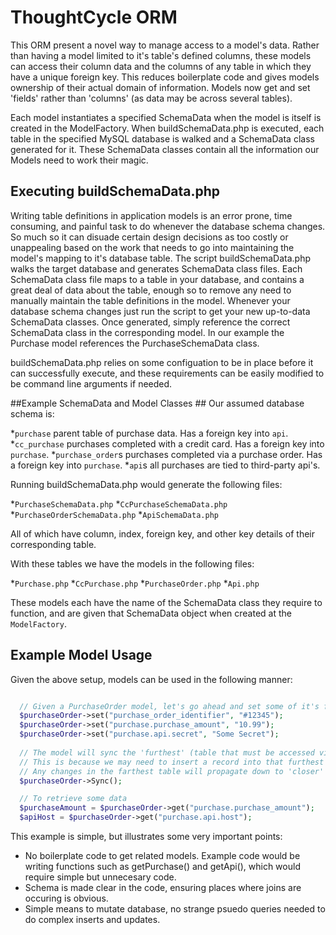# ThoughtCycle ORM #
This ORM present a novel way to manage access to a model's data. Rather than having a model limited to it's table's defined columns, these models can access their column data and the columns of any table in which they have a unique foreign key. This reduces boilerplate code and gives models ownership of their actual domain of information. Models now get and set 'fields' rather than 'columns' (as data may be across several tables).  

Each model instantiates a specified SchemaData when the model is itself is created in the ModelFactory. When buildSchemaData.php is executed, each table in the specified MySQL database is walked and a SchemaData class generated for it. These SchemaData classes contain all the information our Models need to work their magic. 

## Executing buildSchemaData.php ##
Writing table definitions in application models is an error prone, time consuming, and painful task to do whenever the database schema changes. So much so it can disuade certain design decisions as too costly or unappealing based on the work that needs to go into maintaining the model's mapping to it's database table. The script buildSchemaData.php walks the target database and generates SchemaData class files. Each SchemaData class file maps to a table in your database, and contains a great deal of data about the table, enough so to remove any need to manually maintain the table definitions in the model. Whenever your database schema changes just run the script to get your new up-to-data SchemaData classes. Once generated, simply reference the correct SchemaData class in the corresponding model. In our example the Purchase model references the PurchaseSchemaData class. 

buildSchemaData.php relies on some configuation to be in place before it can successfully execute, and these requirements can be easily modified to be command line arguments if needed. 

##Example SchemaData and Model Classes ##
Our assumed database schema is:

*`purchase` parent table of purchase data. Has a foreign key into `api`.
*`cc_purchase` purchases completed with a credit card. Has a foreign key into `purchase`.
*`purchase_order`s purchases completed via a purchase order. Has a foreign key into `purchase`.
*`api`s all purchases are tied to third-party api's. 

Running buildSchemaData.php would generate the following files:

*`PurchaseSchemaData.php`
*`CcPurchaseSchemaData.php `
*`PurchaseOrderSchemaData.php`
*`ApiSchemaData.php`

All of which have column, index, foreign key, and other key details of their corresponding table.

With these tables we have the models in the following files:

*`Purchase.php` 
*`CcPurchase.php`
*`PurchaseOrder.php`
*`Api.php`

These models each have the name of the SchemaData class they require to function, and are given that SchemaData object when created at the ```ModelFactory```.

## Example Model Usage ##

Given the above setup, models can be used in the following manner:

```php

  // Given a PurchaseOrder model, let's go ahead and set some of it's fields
  $purchaseOrder->set("purchase_order_identifier", "#12345");
  $purchaseOrder->set("purchase.purchase_amount", "10.99");
  $purchaseOrder->set("purchase.api.secret", "Some Secret"); 
  
  // The model will sync the 'furthest' (table that must be accessed via the most foreign keys) first.
  // This is because we may need to insert a record into that furthest table if the data does not yet exist. 
  // Any changes in the farthest table will propagate down to 'closer' tables to ensure the sync is correct. 
  $purchaseOrder->Sync(); 

  // To retrieve some data
  $purchaseAmount = $purchaseOrder->get("purchase.purchase_amount"); 
  $apiHost = $purchaseOrder->get("purchase.api.host"); 
```

This example is simple, but illustrates some very important points:
* No boilerplate code to get related models. Example code would be writing functions such as getPurchase() and getApi(), which would require simple but unnecesary code.
* Schema is made clear in the code, ensuring places where joins are occuring is obvious. 
* Simple means to mutate database, no strange psuedo queries needed to do complex inserts and updates. 

